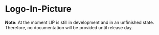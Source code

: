 # Logo-In-Picture
__Note:__ At the moment LIP is still in development and in an unfinished state. Therefore, no documentation will be provided until release day. 
